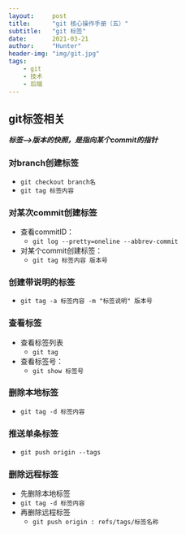 ```yaml
---
layout:     post
title:      "git 核心操作手册（五）"
subtitle:   "git 标签"
date:       2021-03-21
author:     "Hunter"
header-img: "img/git.jpg"
tags:
    - git
    - 技术
    - 后端
---
```


## git标签相关
***标签——>版本的快照，是指向某个commit的指针***

### 对branch创建标签

- `git checkout branch名`
- `git tag 标签内容`

### 对某次commit创建标签

 - 查看commitID：
    - `git log --pretty=oneline --abbrev-commit`
 - 对某个commit创建标签：
    - `git tag 标签内容 版本号`

### 创建带说明的标签
 - `git tag -a 标签内容 -m "标签说明" 版本号`

### 查看标签
- 查看标签列表
  - `git tag `
- 查看标签号：
  - `git show 标签号`

### 删除本地标签
- `git tag -d 标签内容`

### 推送单条标签
- `git push origin --tags`

### 删除远程标签
-  先删除本地标签
  - `git tag -d 标签内容`
- 再删除远程标签
  - `git push origin : refs/tags/标签名称`
